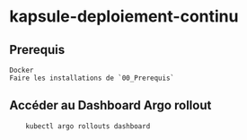 # kapsule-deploiement-continu

## Prerequis
    Docker
    Faire les installations de `00_Prerequis`

## Accéder au Dashboard Argo rollout 
```shell
    kubectl argo rollouts dashboard
```